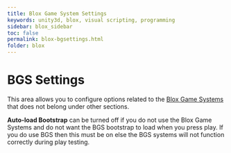 ```yaml
---
title: Blox Game System Settings
keywords: unity3d, blox, visual scripting, programming
sidebar: blox_sidebar
toc: false
permalink: blox-bgsettings.html
folder: blox
---
```


BGS Settings
============

This area allows you to configure options related to the [Blox Game Systems](blox-bgs.html) that does not belong under other sections.

**Auto-load Bootstrap** can be turned off if you do not use the Blox Game Systems and do not want the BGS bootstrap to load when you press play. If you do use BGS then this must be on else the BGS systems will not function correctly during play testing.

